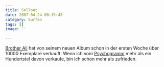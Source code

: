 ```yaml
---
title: Sellout
date: 2007-04-24 00:15:43
category: Surfen
tags: []
image: ''

---
```


[Brother Ali](http://therapup.blogspot.com/2007/04/video-brother-ali-uncle-sam-goddamn.html) hat von seinem neuen Album schon in der ersten Woche über 10000 Exemplare verkauft. Wenn ich vom [Psychogramm](http://www.misantropolis.de/2007/04/die-ungeheuer-und-ihre-kritiker-3/) mehr als ein Hundertstel davon verkaufe, bin ich schon mehr als zufrieden.

